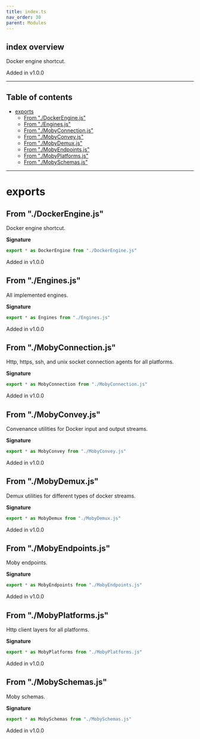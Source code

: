 ```yaml
---
title: index.ts
nav_order: 30
parent: Modules
---
```


## index overview

Docker engine shortcut.

Added in v1.0.0

---

<h2 class="text-delta">Table of contents</h2>

- [exports](#exports)
  - [From "./DockerEngine.js"](#from-dockerenginejs)
  - [From "./Engines.js"](#from-enginesjs)
  - [From "./MobyConnection.js"](#from-mobyconnectionjs)
  - [From "./MobyConvey.js"](#from-mobyconveyjs)
  - [From "./MobyDemux.js"](#from-mobydemuxjs)
  - [From "./MobyEndpoints.js"](#from-mobyendpointsjs)
  - [From "./MobyPlatforms.js"](#from-mobyplatformsjs)
  - [From "./MobySchemas.js"](#from-mobyschemasjs)

---

# exports

## From "./DockerEngine.js"

Docker engine shortcut.

**Signature**

```ts
export * as DockerEngine from "./DockerEngine.js"
```

Added in v1.0.0

## From "./Engines.js"

All implemented engines.

**Signature**

```ts
export * as Engines from "./Engines.js"
```

Added in v1.0.0

## From "./MobyConnection.js"

Http, https, ssh, and unix socket connection agents for all platforms.

**Signature**

```ts
export * as MobyConnection from "./MobyConnection.js"
```

Added in v1.0.0

## From "./MobyConvey.js"

Convenance utilities for Docker input and output streams.

**Signature**

```ts
export * as MobyConvey from "./MobyConvey.js"
```

Added in v1.0.0

## From "./MobyDemux.js"

Demux utilities for different types of docker streams.

**Signature**

```ts
export * as MobyDemux from "./MobyDemux.js"
```

Added in v1.0.0

## From "./MobyEndpoints.js"

Moby endpoints.

**Signature**

```ts
export * as MobyEndpoints from "./MobyEndpoints.js"
```

Added in v1.0.0

## From "./MobyPlatforms.js"

Http client layers for all platforms.

**Signature**

```ts
export * as MobyPlatforms from "./MobyPlatforms.js"
```

Added in v1.0.0

## From "./MobySchemas.js"

Moby schemas.

**Signature**

```ts
export * as MobySchemas from "./MobySchemas.js"
```

Added in v1.0.0
